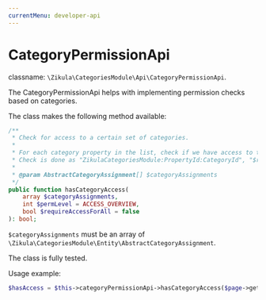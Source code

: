 ```yaml
---
currentMenu: developer-api
---
```

# CategoryPermissionApi

classname: `\Zikula\CategoriesModule\Api\CategoryPermissionApi`.

The CategoryPermissionApi helps with implementing permission checks based on categories.

The class makes the following method available:

```php
/**
 * Check for access to a certain set of categories.
 *
 * For each category property in the list, check if we have access to that category in that property.
 * Check is done as "ZikulaCategoriesModule:PropertyId:CategoryId", "$regId::$catId"
 *
 * @param AbstractCategoryAssignment[] $categoryAssignments
 */
public function hasCategoryAccess(
    array $categoryAssignments,
    int $permLevel = ACCESS_OVERVIEW,
    bool $requireAccessForAll = false
): bool;
```

`$categoryAssignments` must be an array of `\Zikula\CategoriesModule\Entity\AbstractCategoryAssignment`.

The class is fully tested.

Usage example:

```php
$hasAccess = $this->categoryPermissionApi->hasCategoryAccess($page->getCategoryAssignments());
```
